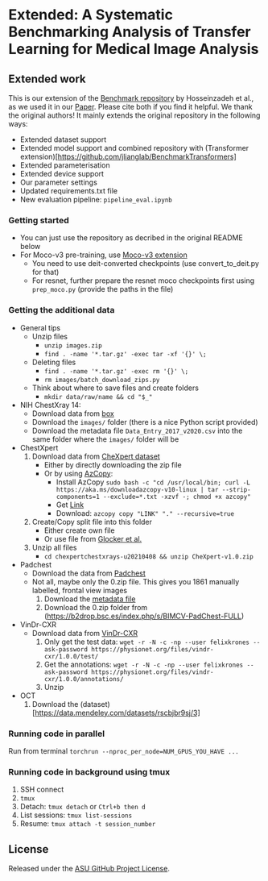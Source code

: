 # Extended: A Systematic Benchmarking Analysis of Transfer Learning for Medical Image Analysis

## Extended work
This is our extension of the [Benchmark repository](https://github.com/MR-HosseinzadehTaher/BenchmarkTransferLearning) by Hosseinzadeh et al., as we used it in our [Paper]().
Please cite both if you find it helpful. We thank the original authors!
It mainly extends the original repository in the following ways:
- Extended dataset support
- Extended model support and combined repository with (Transformer extension)[https://github.com/jlianglab/BenchmarkTransformers]
- Extended parameterisation
- Extended device support
- Our parameter settings
- Updated requirements.txt file
- New evaluation pipeline: `pipeline_eval.ipynb`

### Getting started
- You can just use the repository as decribed in the original README below
- For Moco-v3 pre-training, use [Moco-v3 extension](https://github.com/felixkrones/moco-v3_f)
  - You need to use deit-converted checkpoints (use convert_to_deit.py for that)
  - For resnet, further prepare the resnet moco checkpoints first using `prep_moco.py` (provide the paths in the file)

### Getting the additional data
- General tips
  - Unzip files
    - `unzip images.zip`
    - `find . -name '*.tar.gz' -exec tar -xf '{}' \;`
  - Deleting files
    - `find . -name '*.tar.gz' -exec rm '{}' \;`
    - `rm images/batch_download_zips.py`
  - Think about where to save files and create folders
    - `mkdir data/raw/name && cd "$_"`
- NIH ChestXray 14:
  - Download data from [box](https://nihcc.app.box.com/v/ChestXray-NIHCC)
  - Download the `images/` folder (there is a nice Python script provided)
  - Download the metadata file `Data_Entry_2017_v2020.csv` into the same folder where the `images/` folder will be
- ChestXpert
    1. Download data from [CheXpert dataset](https://stanfordmlgroup.github.io/competitions/chexpert/)
        - Either by directly downloading the zip file 
        - Or by using [AzCopy](https://learn.microsoft.com/en-us/azure/storage/common/storage-use-azcopy-v10):
            - Install AzCopy `sudo bash -c "cd /usr/local/bin; curl -L https://aka.ms/downloadazcopy-v10-linux | tar --strip-components=1 --exclude=*.txt -xzvf -; chmod +x azcopy"`
            - Get [Link](https://stanfordaimi.azurewebsites.net/datasets/8cbd9ed4-2eb9-4565-affc-111cf4f7ebe2)
            - Download: `azcopy copy "LINK" "." --recursive=true`
    2. Create/Copy split file into this folder
        - Either create own file
        - Or use file from [Glocker et al.](https://github.com/biomedia-mira/chexploration/tree/main/datafiles/chexpert)
    3. Unzip all files
        - `cd chexpertchestxrays-u20210408 && unzip CheXpert-v1.0.zip`
- Padchest
  - Download the data from [Padchest](https://bimcv.cipf.es/bimcv-projects/padchest/)
  - Not all, maybe only the 0.zip file. This gives you 1861 manually labelled, frontal view images
    1. Download the [metadata file](https://b2drop.bsc.es/index.php/s/BIMCV-PadChest-FULL/download?path=%2F&files=PADCHEST_chest_x_ray_images_labels_160K_01.02.19.csv.gz)
    2. Download the 0.zip folder from (https://b2drop.bsc.es/index.php/s/BIMCV-PadChest-FULL)
- VinDr-CXR
  - Download data from [VinDr-CXR](https://physionet.org/content/vindr-cxr/1.0.0/)
    1. Only get the test data: `wget -r -N -c -np --user felixkrones --ask-password https://physionet.org/files/vindr-cxr/1.0.0/test/`
    2. Get the annotations: `wget -r -N -c -np --user felixkrones --ask-password https://physionet.org/files/vindr-cxr/1.0.0/annotations/`
    3. Unzip
- OCT
  1. Download the (dataset)[https://data.mendeley.com/datasets/rscbjbr9sj/3]


### Running code in parallel
Run from terminal `torchrun --nproc_per_node=NUM_GPUS_YOU_HAVE ...`

### Running code in background using tmux
1. SSH connect
2. `tmux`
3. Detach: `tmux detach` or `Ctrl+b then d`
4. List sessions: `tmux list-sessions`
4. Resume: `tmux attach -t session_number`


## License

Released under the [ASU GitHub Project License](./LICENSE).


